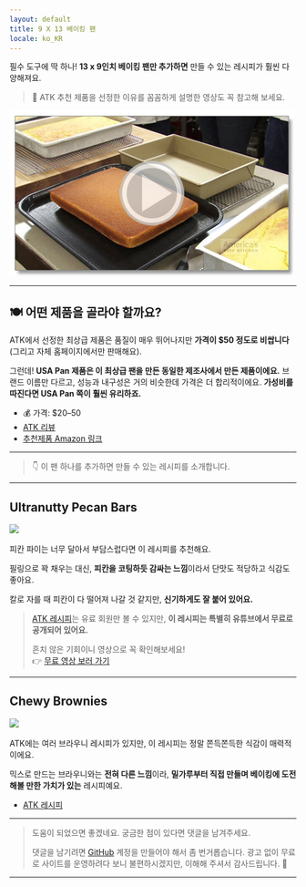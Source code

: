 ```yaml
---
layout: default
title: 9 X 13 베이킹 팬
locale: ko_KR
---
```


필수 도구에 딱 하나! **13 x 9인치 베이킹 팬만 추가하면** 만들 수 있는 레시피가 훨씬 다양해져요.

> 🎥 ATK 추천 제품을 선정한 이유를 꼼꼼하게 설명한 영상도 꼭 참고해 보세요.

[![13x9 Baking Pan Review YouTube](/assets/img/baking/equipments/baking_pan_13_9.jpg)](https://youtu.be/jHHl8ggwDjI?si=Ll86k3OVx6vxWdVl)

---

## 🍽️ 어떤 제품을 골라야 할까요?

ATK에서 선정한 최상급 제품은 품질이 매우 뛰어나지만 **가격이 $50 정도로 비쌉니다** (그리고 자체 홈페이지에서만 판매해요).

그런데! **USA Pan 제품은 이 최상급 팬을 만든 동일한 제조사에서 만든 제품이에요.** 브랜드 이름만 다르고, 성능과 내구성은 거의 비슷한데 가격은 더 합리적이에요. **가성비를 따진다면 USA Pan 쪽이 훨씬 유리하죠.**

- 💰 가격: $20–50  
- [ATK 리뷰](https://www.americastestkitchen.com/equipment_reviews/1482-13-by-9-inch-baking-pans-slash-dishes)  
- [추천제품 Amazon 링크](https://www.amazon.com/dp/B0029JOC6I)

---

> 👇 이 팬 하나를 추가하면 만들 수 있는 레시피를 소개합니다.

---

## Ultranutty Pecan Bars

![](https://live.staticflickr.com/65535/53348463068_75ef632fae_n.jpg)

피칸 파이는 너무 달아서 부담스럽다면 이 레시피를 추천해요.  

필링으로 꽉 채우는 대신, **피칸을 코팅하듯 감싸는 느낌**이라서 단맛도 적당하고 식감도 좋아요.  

칼로 자를 때 피칸이 다 떨어져 나갈 것 같지만, **신기하게도 잘 붙어 있어요.**

> [ATK 레시피](https://www.americastestkitchen.com/recipes/8571-ultranutty-pecan-bars)는 유료 회원만 볼 수 있지만, **이 레시피는 특별히 유튜브에서 무료로 공개되어 있어요.**  
>
> 흔치 않은 기회이니 영상으로 꼭 확인해보세요!  
> 👉 [무료 영상 보러 가기](https://youtu.be/mHxbcyKfgJE?si=HimmN3RAaTICdFj1)

---

## Chewy Brownies

![](https://live.staticflickr.com/65535/54542589163_c928aca125_n.jpg)

ATK에는 여러 브라우니 레시피가 있지만, 이 레시피는 정말 쫀득쫀득한 식감이 매력적이에요.

믹스로 만드는 브라우니와는 **전혀 다른 느낌**이라, **밀가루부터 직접 만들며 베이킹에 도전해볼 만한 가치가 있는** 레시피예요.

- [ATK 레시피](https://www.americastestkitchen.com/recipes/5873-chewy-brownies)

---

> 도움이 되었으면 좋겠네요. 궁금한 점이 있다면 댓글을 남겨주세요.
>
> 댓글을 남기려면 [GitHub](http://github.com) 계정을 만들어야 해서 좀 번거롭습니다. 광고 없이 무료로 사이트를 운영하려다 보니 불편하시겠지만, 이해해 주셔서 감사드립니다. 🙂

---